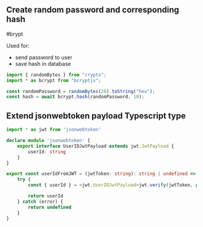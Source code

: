 ## Create random password and corresponding hash
#brypt

Used for:
- send password to user
- save hash in database

```typescript
import { randomBytes } from "crypto";
import * as bcrypt from "bcryptjs";

const randomPassword = randomBytes(20).toString("hex");
const hash = await bcrypt.hash(randomPassword, 10);
```

## Extend jsonwebtoken payload Typescript type

```typescript
import * as jwt from 'jsonwebtoken'

declare module 'jsonwebtoken' {
    export interface UserIDJwtPayload extends jwt.JwtPayload {
        userId: string
    }
}

export const userIdFromJWT = (jwtToken: string): string | undefined => {
    try {
        const { userId } = <jwt.UserIDJwtPayload>jwt.verify(jwtToken, process.env.JWT_COOKIE_SECRET || 'MISSING_SECRET')

        return userId
    } catch (error) {
        return undefined
    }
}
```